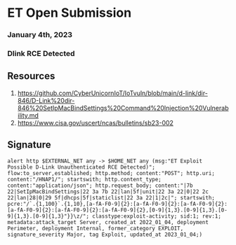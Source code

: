 # ET Open Submission
### January 4th, 2023
### Dlink RCE Detected


## Resources

1. https://github.com/CyberUnicornIoT/IoTvuln/blob/main/d-link/dir-846/D-Link%20dir-846%20SetIpMacBindSettings%20Command%20Injection%20Vulnerability.md
2. https://www.cisa.gov/uscert/ncas/bulletins/sb23-002

## Signature

```alert http $EXTERNAL_NET any -> $HOME_NET any (msg:"ET Exploit Possible D-Link Unauthenticated RCE Detected)"; flow:to_server,established; http.method; content:"POST"; http.uri; content:"/HNAP1/"; startswith; http.content_type; content:"application/json"; http.request_body; content:"|7b 22|SetIpMacBindSettings|22 3a 7b 22|lan|5f|unit|22 3a 22|0|22 2c 22|lan|28|0|29 5f|dhcps|5f|staticlist|22 3a 22|1|2c|"; startswith; pcre:"/`.{1,100}`.{1,10},[a-fA-F0-9]{2}:[a-fA-F0-9]{2}:[a-fA-F0-9]{2}:[a-fA-F0-9]{2}:[a-fA-F0-9]{2}:[a-fA-F0-9]{2},[0-9]{1,3}.[0-9]{1,3}.[0-9]{1,3}.[0-9]{1,3}"}}\z/"; classtype:exploit-activity; sid:1; rev:1; metadata:attack_target Server, created_at 2022_01_04, deployment Perimeter, deployment Internal, former_category EXPLOIT, signature_severity Major, tag Exploit, updated_at 2023_01_04;)```
